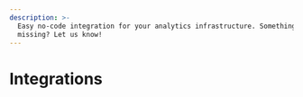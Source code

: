 ```yaml
---
description: >-
  Easy no-code integration for your analytics infrastructure. Something is
  missing? Let us know!
---
```


# Integrations

